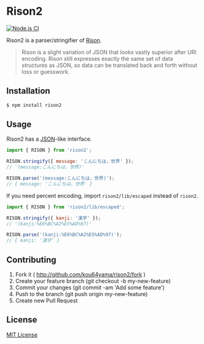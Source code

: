 # Rison2

[![Node.js CI](https://github.com/kou64yama/rison2/workflows/Node.js%20CI/badge.svg?branch=main&event=push)](https://github.com/kou64yama/rison2/actions?query=workflow:%22Node.js+CI%22+branch:main+event:push)

Rison2 is a parser/stringifier of
[Rison](https://github.com/Nanonid/rison).

> Rison is a slight variation of JSON that looks vastly superior after
> URI encoding. Rison still expresses exactly the same set of data
> structures as JSON, so data can be translated back and forth without
> loss or guesswork.

## Installation

```bash
$ npm install rison2
```

## Usage

Rison2 has a
[JSON](https://developer.mozilla.org/en-US/docs/Web/JavaScript/Reference/Global_Objects/JSON)-like
interface.

```js
import { RISON } from 'rison2';

RISON.stringify({ message: 'こんにちは，世界' });
// '(message:こんにちは，世界)'

RISON.parse('(message:こんにちは，世界)');
// { message: 'こんにちは，世界' }
```

If you need percent encoding, import `rison2/lib/escaped` instead of
`rison2`.

```js
import { RISON } from 'rison2/lib/escaped';

RISON.stringify({ kanji: '漢字' });
// '(kanji:%E6%BC%A2%E5%AD%97)'

RISON.parse('(kanji:%E6%BC%A2%E5%AD%97)');
// { kanji: '漢字' }
```

## Contributing

1. Fork it ( http://github.com/kou64yama/rison2/fork )
2. Create your feature branch (git checkout -b my-new-feature)
3. Commit your changes (git commit -am 'Add some feature')
4. Push to the branch (git push origin my-new-feature)
5. Create new Pull Request

## License

[MIT License](https://github.com/kou64yama/rison2/blob/main/LICENSE)
